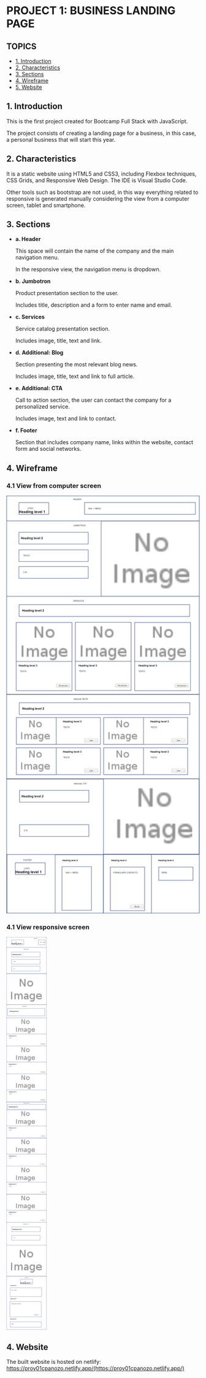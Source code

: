 # PROJECT 1: BUSINESS LANDING PAGE
## TOPICS
* [1. Introduction](#1-Introduction)
* [2. Characteristics](#2-Characteristics)
* [3. Sections](#3-Sections)
* [4. Wireframe](#4-Wireframe)
* [5. Website](#5-Website)


## 1. Introduction

This is the first project created for Bootcamp Full Stack with JavaScript.

The project consists of creating a landing page for a business, in this case, a personal business that will start this year.

## 2. Characteristics
It is a static website using HTML5 and CSS3, including Flexbox techniques, CSS Grids, and Responsive Web Design. The IDE is Visual Studio Code.

Other tools such as bootstrap are not used, in this way everything related to responsive is generated manually considering the view from a computer screen, tablet and smartphone.

## 3. Sections

- **a. Header**
    
    This space will contain the name of the company and the main navigation menu.
    
    In the responsive view, the navigation menu is dropdown.
    
 - **b. Jumbotron**
    
    Product presentation section to the user.
    
    Includes title, description and a form to enter name and email.
    
- **c. Services**

    Service catalog presentation section.
    
    Includes image, title, text and link.
    
- **d. Additional: Blog**
    
    Section presenting the most relevant blog news.

    Includes image, title, text and link to full article.
    
- **e. Additional: CTA**    
    
    Call to action section, the user can contact the company for a personalized service.

    Includes image, text and link to contact.

- **f. Footer**

    Section that includes company name, links within the website, contact form and social networks.

## 4. Wireframe

### 4.1 View from computer screen

<img src="./assets/images/wireframe/index.png" width="800">

### 4.1 View responsive screen

<img src="./assets/images/wireframe/index_responsive.png">

## 4. Website

The built website is hosted on netlify: https://proy01cpanozo.netlify.app/(https://proy01cpanozo.netlify.app/)